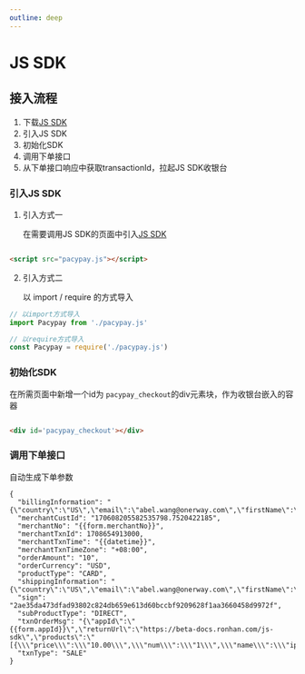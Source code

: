 ```yaml
---
outline: deep
---
```


<script lang="ts" setup>

import {reactive, ref, watch} from 'vue';

const dialogVisible = ref(false);
const datetime = new Date().toLocaleString('zh', { hour12: false }).replace(/\//g, '-').replace(/上午|下午/g, '');
const formLabelWidth = '140px';
const draggable = ref(true);

const form = reactive({
   merchantNo: '#{你的商户号}',
   appId: '#{你的appId}',
});

const requestBody = {
   billingInformation: '{"country":"US"}',
};

watch(() => form.merchantNo, (val) => {
   console.log(val);
});

function signGen() {
  
}

</script>

# JS SDK

## 接入流程

1. 下载[JS SDK](https://v3-doc.pacypay.com/javascripts/pacypay-v1.0.5.zip)
2. 引入JS SDK
3. 初始化SDK
4. 调用下单接口
5. 从下单接口响应中获取transactionId，拉起JS SDK收银台

### 引入JS SDK

1. 引入方式一

   在需要调用JS SDK的页面中引入[JS SDK](https://v3-doc.pacypay.com/javascripts/pacypay-v1.0.5.zip)

 ```html

<script src="pacypay.js"></script>
 ```

2. 引入方式二

   以 import / require 的方式导入

 ```javascript
// 以import方式导入
import Pacypay from './pacypay.js'

// 以require方式导入
const Pacypay = require('./pacypay.js')
 ```

### 初始化SDK

在所需页面中新增一个id为 `pacypay_checkout`的div元素块，作为收银台嵌入的容器

```html

<div id='pacypay_checkout'></div>
```

### 调用下单接口

<div class="custom-dialog">
   <el-button class="dialog-button" plain @click="dialogVisible = true">自动生成下单参数</el-button>

  <el-dialog v-model="dialogVisible" draggable=draggable title="商户信息" width="500">
    <el-form :model="form">
      <el-form-item label="商户号" :label-width="formLabelWidth">
        <el-input v-model="form.merchantNo" autocomplete="off"></el-input>
      </el-form-item>
      <el-form-item label="App ID" :label-width="formLabelWidth">
        <el-input v-model="form.appId" autocomplete="off"></el-input>
      </el-form-item>
    </el-form>
    <template #footer>
      <div class="dialog-footer">
        <el-button @click="dialogVisible = false">Cancel</el-button>
        <el-button type="primary" @click="dialogVisible = false">
          Confirm
        </el-button>
      </div>
    </template>
  </el-dialog>

</div>

```json-vue
{
  "billingInformation": "{\"country\":\"US\",\"email\":\"abel.wang@onerway.com\",\"firstName\":\"CL\",\"lastName\":\"BRW2\",\"phone\":\"1234567890\",\"address\":\"\",\"city\":\"\",\"postalCode\":\"000000\",\"identityNumber\":\"1234567890\"}",
  "merchantCustId": "170608205582535798.7520422185",
  "merchantNo": "{{form.merchantNo}}",
  "merchantTxnId": 1708654913000,
  "merchantTxnTime": "{{datetime}}",
  "merchantTxnTimeZone": "+08:00",
  "orderAmount": "10",
  "orderCurrency": "USD",
  "productType": "CARD",
  "shippingInformation": "{\"country\":\"US\",\"email\":\"abel.wang@onerway.com\",\"firstName\":\"CL\",\"lastName\":\"BRW2\",\"phone\":\"1234567890\",\"address\":\"\",\"city\":\"\",\"postalCode\":\"000000\",\"identityNumber\":\"1234567890\"}",
  "sign": "2ae35da473dfad93802c824db659e613d60bccbf9209628f1aa3660458d9972f",
  "subProductType": "DIRECT",
  "txnOrderMsg": "{\"appId\":\"{{form.appId}}\",\"returnUrl\":\"https://beta-docs.ronhan.com/js-sdk\",\"products\":\"[{\\\"price\\\":\\\"10.00\\\",\\\"num\\\":\\\"1\\\",\\\"name\\\":\\\"iphone11\\\",\\\"currency\\\":\\\"USD\\\"}]\",\"notifyUrl\":\"https://docs.onerway.com\",\"transactionIp\":\"127.0.0.1\"}",
  "txnType": "SALE"
}

```

<style lang="css">
 .dialog-button {
   margin-top: 0.75rem;
   border-radius: 6px;

   border-color: var(--vp-button-alt-border);
   color: var(--vp-button-alt-text);
   background-color: var(--vp-button-alt-bg);
}
</style>